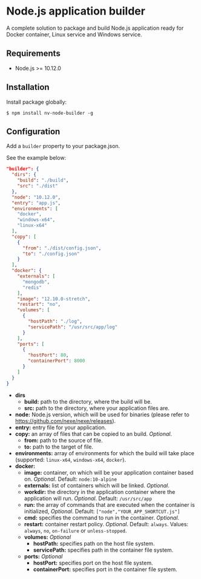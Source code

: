 # Node.js application builder
A complete solution to package and build Node.js application ready for Docker container, Linux service and Windows service.

## Requirements
- Node.js >= 10.12.0

## Installation
Install package globally:

```
$ npm install nv-node-builder -g
```

## Configuration

Add a `builder` property to your package.json. 

See the example below:
```json
"builder": {
  "dirs": {
    "build": "./build",
    "src": "./dist"
  },
  "node": "10.12.0",
  "entry": "app.js",
  "environments": [
    "docker",
    "windows-x64",
    "linux-x64"
  ],
  "copy": [
    {
      "from": "./dist/config.json",
      "to": "./config.json"
    }
  ],
  "docker": {
    "externals": [
      "mongodb",
      "redis"
    ],
    "image": "12.10.0-stretch",
    "restart": "no",
    "volumes": [
      {
        "hostPath": "./log",
        "servicePath": "/usr/src/app/log"
      }
    ],
    "ports": [
      {
        "hostPort": 80,
        "containerPort": 8000
      }
    ]
  }
}
```

- **dirs**
   - **build:** path to the directory, where the build will be.
   - **src:** path to the directory, where your application files are.
- **node:** Node.js version, which will be used for binaries (please refer to https://github.com/nexe/nexe/releases).
- **entry:** entry file for your application.
- **copy:** an array of files that can be copied to an build. _Optional_.
  - **from:** path to the source of file.
  - **to:** path to the target of file.
- **environments:** array of environments for which the build will take place (supported: `linux-x64`, `windows-x64`, `docker`). 
- **docker:**
  - **image:** container, on which will be your application container based on. _Optional_. Default: `node:10-alpine`
  - **externals:** list of containers which will be linked. _Optional_.
  - **workdir:** the directory in the application container where the application will run. _Optional_. Default: `/usr/src/app`
  - **run:** the array of commands that are executed when the container is initialized, _Optional_. Default: `["node","YOUR_APP_SHORTCUT.js"]`
  - **cmd:** specifies the command to run in the container. _Optional_.
  - **restart:** container restart policy. _Optional_. Default: `always`. Values: `always`, `no`, `on-failure` or `unless-stopped`.
  - **volumes:** _Optional_
    - **hostPath:** specifies path on the host file system. 
    - **servicePath:** specifies path in the container file system.
  - **ports:** _Optional_
    - **hostPort:** specifies port on the host file system.
    - **containerPort:** specifies port in the container file system.



  
